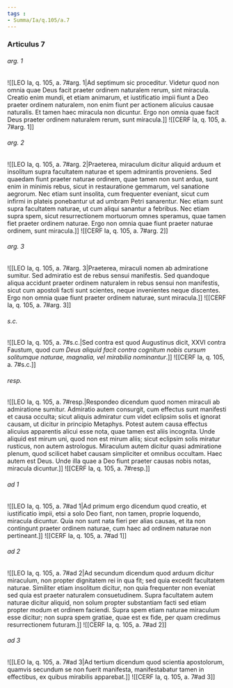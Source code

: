 ```yaml
---
tags : 
- Summa/Ia/q.105/a.7
---
```


### Articulus 7

###### arg. 1
![[LEO Ia, q. 105, a. 7#arg. 1|Ad septimum sic proceditur. Videtur quod non omnia quae Deus facit praeter ordinem naturalem rerum, sint miracula. Creatio enim mundi, et etiam animarum, et iustificatio impii fiunt a Deo praeter ordinem naturalem, non enim fiunt per actionem alicuius causae naturalis. Et tamen haec miracula non dicuntur. Ergo non omnia quae facit Deus praeter ordinem naturalem rerum, sunt miracula.]]
![[CERF Ia, q. 105, a. 7#arg. 1]]

###### arg. 2
![[LEO Ia, q. 105, a. 7#arg. 2|Praeterea, miraculum dicitur aliquid arduum et insolitum supra facultatem naturae et spem admirantis proveniens. Sed quaedam fiunt praeter naturae ordinem, quae tamen non sunt ardua, sunt enim in minimis rebus, sicut in restauratione gemmarum, vel sanatione aegrorum. Nec etiam sunt insolita, cum frequenter eveniant, sicut cum infirmi in plateis ponebantur ut ad umbram Petri sanarentur. Nec etiam sunt supra facultatem naturae, ut cum aliqui sanantur a febribus. Nec etiam supra spem, sicut resurrectionem mortuorum omnes speramus, quae tamen fiet praeter ordinem naturae. Ergo non omnia quae fiunt praeter naturae ordinem, sunt miracula.]]
![[CERF Ia, q. 105, a. 7#arg. 2]]

###### arg. 3
![[LEO Ia, q. 105, a. 7#arg. 3|Praeterea, miraculi nomen ab admiratione sumitur. Sed admiratio est de rebus sensui manifestis. Sed quandoque aliqua accidunt praeter ordinem naturalem in rebus sensui non manifestis, sicut cum apostoli facti sunt scientes, neque invenientes neque discentes. Ergo non omnia quae fiunt praeter ordinem naturae, sunt miracula.]]
![[CERF Ia, q. 105, a. 7#arg. 3]]

###### s.c.
![[LEO Ia, q. 105, a. 7#s.c.|Sed contra est quod Augustinus dicit, XXVI contra Faustum, quod *cum Deus aliquid facit contra cognitum nobis cursum solitumque naturae, magnalia, vel mirabilia nominantur*.]]
![[CERF Ia, q. 105, a. 7#s.c.]]

###### resp.
![[LEO Ia, q. 105, a. 7#resp.|Respondeo dicendum quod nomen miraculi ab admiratione sumitur. Admiratio autem consurgit, cum effectus sunt manifesti et causa occulta; sicut aliquis admiratur cum videt eclipsim solis et ignorat causam, ut dicitur in principio Metaphys. Potest autem causa effectus alicuius apparentis alicui esse nota, quae tamen est aliis incognita. Unde aliquid est mirum uni, quod non est mirum aliis; sicut eclipsim solis miratur rusticus, non autem astrologus. Miraculum autem dicitur quasi admiratione plenum, quod scilicet habet causam simpliciter et omnibus occultam. Haec autem est Deus. Unde illa quae a Deo fiunt praeter causas nobis notas, miracula dicuntur.]]
![[CERF Ia, q. 105, a. 7#resp.]]

###### ad 1
![[LEO Ia, q. 105, a. 7#ad 1|Ad primum ergo dicendum quod creatio, et iustificatio impii, etsi a solo Deo fiant, non tamen, proprie loquendo, miracula dicuntur. Quia non sunt nata fieri per alias causas, et ita non contingunt praeter ordinem naturae, cum haec ad ordinem naturae non pertineant.]]
![[CERF Ia, q. 105, a. 7#ad 1]]

###### ad 2
![[LEO Ia, q. 105, a. 7#ad 2|Ad secundum dicendum quod arduum dicitur miraculum, non propter dignitatem rei in qua fit; sed quia excedit facultatem naturae. Similiter etiam insolitum dicitur, non quia frequenter non eveniat sed quia est praeter naturalem consuetudinem. Supra facultatem autem naturae dicitur aliquid, non solum propter substantiam facti sed etiam propter modum et ordinem faciendi. Supra spem etiam naturae miraculum esse dicitur; non supra spem gratiae, quae est ex fide, per quam credimus resurrectionem futuram.]]
![[CERF Ia, q. 105, a. 7#ad 2]]

###### ad 3
![[LEO Ia, q. 105, a. 7#ad 3|Ad tertium dicendum quod scientia apostolorum, quamvis secundum se non fuerit manifesta, manifestabatur tamen in effectibus, ex quibus mirabilis apparebat.]]
![[CERF Ia, q. 105, a. 7#ad 3]]

